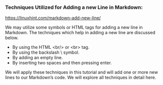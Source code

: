 ### Techniques Utilized for Adding a new Line in Markdown:

https://linuxhint.com/markdown-add-new-line/
  
We may utilize some symbols or HTML tags for adding a new line in Markdown. The techniques which help in adding a new line are discussed below.    
  
- By using the HTML &lt;br/&gt; or &lt;br&gt; tag.    
- By using the backslash \ symbol.    
- By adding an empty line.    
- By inserting two spaces and then pressing enter.    
  
We will apply these techniques in this tutorial and will add one or more new lines to our Markdown’s code. We will explore all techniques in detail here.  